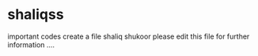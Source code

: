 # shaliqss
important codes
create a file
shaliq shukoor
please edit this file
for further information ....
